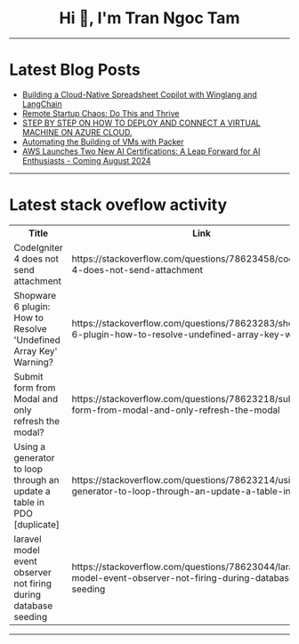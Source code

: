 <h1 align="center">Hi 👋, I'm Tran Ngoc Tam</h1>

---

# Latest Blog Posts 
<!-- BLOG-POST-LIST:START -->
- [Building a Cloud-Native Spreadsheet Copilot with Winglang and LangChain](https://dev.to/winglang/building-a-cloud-native-spreadsheet-copilot-with-winglang-and-langchain-68h)
- [Remote Startup Chaos: Do This and Thrive](https://dev.to/opensourceyllen/remote-startup-chaos-do-this-and-thrive-23j3)
- [STEP BY STEP ON HOW TO DEPLOY AND CONNECT A VIRTUAL MACHINE ON AZURE CLOUD.](https://dev.to/phillip_ajifowobaje_68724/step-by-step-on-how-to-deploy-and-connect-a-virtual-machine-on-azure-cloud-44oe)
- [Automating the Building of VMs with Packer](https://dev.to/krjakbrjak/automating-the-building-of-vms-with-packer-420)
- [AWS Launches Two New AI Certifications: A Leap Forward for AI Enthusiasts - Coming August 2024](https://dev.to/stevewoodard/aws-launches-two-new-ai-certifications-a-leap-forward-for-ai-enthusiasts-coming-august-2024-210m)
<!-- BLOG-POST-LIST:END -->

---

# Latest stack oveflow activity
<table>
  <tr><th>Title</th><th>Link</th></tr>
  <!-- STACKOVERFLOW:START --><tr><td>CodeIgniter 4 does not send attachment</td><td>https://stackoverflow.com/questions/78623458/codeigniter-4-does-not-send-attachment</td></tr><tr><td>Shopware 6 plugin: How to Resolve &#39;Undefined Array Key&#39; Warning?</td><td>https://stackoverflow.com/questions/78623283/shopware-6-plugin-how-to-resolve-undefined-array-key-warning</td></tr><tr><td>Submit form from Modal and only refresh the modal?</td><td>https://stackoverflow.com/questions/78623218/submit-form-from-modal-and-only-refresh-the-modal</td></tr><tr><td>Using a generator to loop through an update a table in PDO [duplicate]</td><td>https://stackoverflow.com/questions/78623214/using-a-generator-to-loop-through-an-update-a-table-in-pdo</td></tr><tr><td>laravel model event observer not firing during database seeding</td><td>https://stackoverflow.com/questions/78623044/laravel-model-event-observer-not-firing-during-database-seeding</td></tr><!-- STACKOVERFLOW:END -->
</table>

---


